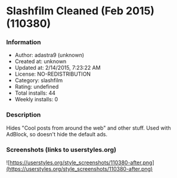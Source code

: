 # Slashfilm Cleaned (Feb 2015) (110380)

### Information
- Author: adastra9 (unknown)
- Created at: unknown
- Updated at: 2/14/2015, 7:23:22 AM
- License: NO-REDISTRIBUTION
- Category: slashfilm
- Rating: undefined
- Total installs: 44
- Weekly installs: 0


### Description
Hides "Cool posts from around the web" and other stuff. Used with AdBlock, so doesn't hide the default ads.


### Screenshots (links to userstyles.org)
![https://userstyles.org/style_screenshots/110380-after.png](https://userstyles.org/style_screenshots/110380-after.png)


